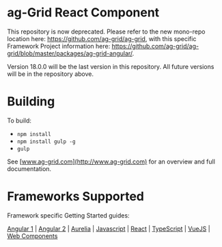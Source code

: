 
ag-Grid React Component
==============

This repository is now deprecated. Please refer to the new mono-repo location here: https://github.com/ag-grid/ag-grid, with this specific Framework Project information here: https://github.com/ag-grid/ag-grid/blob/master/packages/ag-grid-angular/.

Version 18.0.0 will be the last version in this repository. All future versions will be in the repository above.

Building
==============

To build:
- `npm install`
- `npm install gulp -g`
- `gulp`

See [www.ag-grid.com](http://www.ag-grid.com) for an overview and full documentation.

Frameworks Supported
====================
Framework specific Getting Started guides:

[Angular 1](https://www.ag-grid.com/best-angularjs-data-grid/) | [Angular 2](https://www.ag-grid.com/best-angular-2-data-grid/) | [Aurelia](https://www.ag-grid.com/best-aurelia-data-grid/) | [Javascript](https://www.ag-grid.com/best-javascript-data-grid/) | [React](https://www.ag-grid.com/best-react-data-grid/) | [TypeScript](https://www.ag-grid.com/ag-grid-typescript-webpack-2/) | [VueJS](https://www.ag-grid.com/best-vuejs-data-grid/) | [Web Components](https://www.ag-grid.com/best-web-component-data-grid/)
